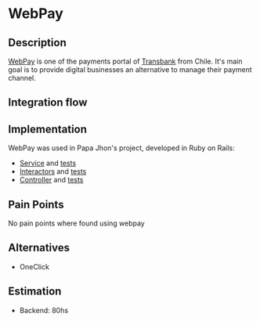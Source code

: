 #  WebPay

## Description

[WebPay](https://www.webpay.cl/) is one of the payments portal of [Transbank](https://publico.transbank.cl/) from Chile. It's main goal is to provide digital businesses an alternative to manage their payment channel. 

## Integration flow

## Implementation

WebPay was used in Papa Jhon's project, developed in Ruby on Rails:

- [Service](https://github.com/Wolox/pj-orders-rails/tree/development/app/services/payments/webpay) and [tests](https://github.com/Wolox/pj-orders-rails/tree/development/spec/services/payments/webpay)
- [Interactors](https://github.com/Wolox/pj-orders-rails/tree/development/app/interactors/payments) and [tests](https://github.com/Wolox/pj-orders-rails/tree/development/spec/interactors/payments)
- [Controller](https://github.com/Wolox/pj-orders-rails/blob/development/app/controllers/api/v1/payments/webpay_controller.rb) and [tests](https://github.com/Wolox/pj-orders-rails/blob/development/spec/controllers/api/v1/payments/webpay_controller_spec.rb)

## Pain Points

No pain points where found using webpay

## Alternatives

- OneClick

## Estimation

- Backend: 80hs
